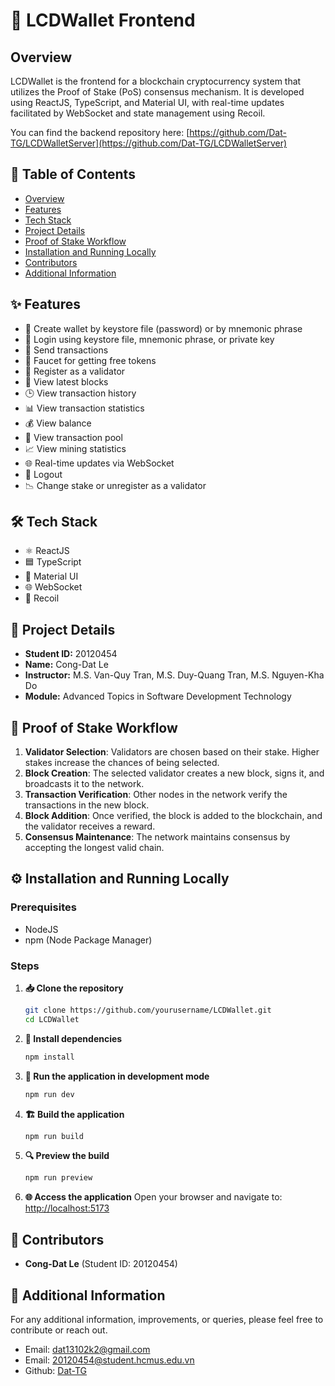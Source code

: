 # 🚀 LCDWallet Frontend

## Overview

LCDWallet is the frontend for a blockchain cryptocurrency system that utilizes the Proof of Stake (PoS) consensus mechanism. It is developed using ReactJS, TypeScript, and Material UI, with real-time updates facilitated by WebSocket and state management using Recoil.

You can find the backend repository here: [https://github.com/Dat-TG/LCDWalletServer](https://github.com/Dat-TG/LCDWalletServer)

## 📜 Table of Contents

- [Overview](#overview)
- [Features](#features)
- [Tech Stack](#tech-stack)
- [Project Details](#project-details)
- [Proof of Stake Workflow](#proof-of-stake-workflow)
- [Installation and Running Locally](#installation-and-running-locally)
- [Contributors](#contributors)
- [Additional Information](#additional-information)

## ✨ Features

- 🔑 Create wallet by keystore file (password) or by mnemonic phrase
- 🔐 Login using keystore file, mnemonic phrase, or private key
- 💸 Send transactions
- 🚰 Faucet for getting free tokens
- 🏦 Register as a validator
- 📜 View latest blocks
- 🕒 View transaction history
- 📊 View transaction statistics
- 💰 View balance
- 🔄 View transaction pool
- 📈 View mining statistics
- 🌐 Real-time updates via WebSocket
- 🚪 Logout
- 📉 Change stake or unregister as a validator

## 🛠️ Tech Stack

- ⚛️ ReactJS
- 🟦 TypeScript
- 🎨 Material UI
- 🌐 WebSocket
- 🧪 Recoil

## 📂 Project Details

- **Student ID:** 20120454
- **Name:** Cong-Dat Le
- **Instructor:** M.S. Van-Quy Tran, M.S. Duy-Quang Tran, M.S. Nguyen-Kha Do
- **Module:** Advanced Topics in Software Development Technology

## 🔄 Proof of Stake Workflow

1. **Validator Selection**: Validators are chosen based on their stake. Higher stakes increase the chances of being selected.
2. **Block Creation**: The selected validator creates a new block, signs it, and broadcasts it to the network.
3. **Transaction Verification**: Other nodes in the network verify the transactions in the new block.
4. **Block Addition**: Once verified, the block is added to the blockchain, and the validator receives a reward.
5. **Consensus Maintenance**: The network maintains consensus by accepting the longest valid chain.

## ⚙️ Installation and Running Locally

### Prerequisites

- NodeJS
- npm (Node Package Manager)

### Steps

1. **📥 Clone the repository**

   ```bash
   git clone https://github.com/yourusername/LCDWallet.git
   cd LCDWallet
   ```

2. **🔧 Install dependencies**

   ```bash
   npm install
   ```

3. **🚀 Run the application in development mode**

   ```bash
   npm run dev
   ```

4. **🏗️ Build the application**

   ```bash
   npm run build
   ```

5. **🔍 Preview the build**

   ```bash
   npm run preview
   ```

6. **🌐 Access the application**
   Open your browser and navigate to: [http://localhost:5173](http://localhost:5173)

## 👥 Contributors

- **Cong-Dat Le** (Student ID: 20120454)

## 📧 Additional Information

For any additional information, improvements, or queries, please feel free to contribute or reach out.

- Email: [dat13102k2@gmail.com](mailto:dat13102k2@gmail.com)
- Email: [20120454@student.hcmus.edu.vn](mailto:20120454@student.hcmus.edu.vn)
- Github: [Dat-TG](https://github.com/Dat-TG)
